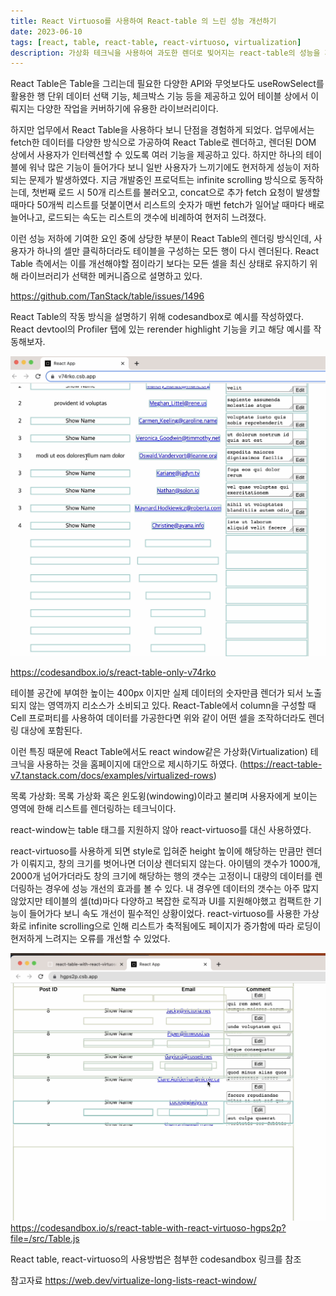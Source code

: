 ```yaml
---
title: React Virtuoso를 사용하여 React-table 의 느린 성능 개선하기
date: 2023-06-10
tags: [react, table, react-table, react-virtuoso, virtualization]
description: 가상화 테크닉을 사용하여 과도한 렌더로 빚어지는 react-table의 성능을 개선하자
---
```

React Table은 Table을 그리는데 필요한 다양한 API와 무엇보다도 useRowSelect를 활용한 행 단위 데이터 선택 기능, 체크박스 기능 등을 제공하고 있어 테이블 상에서 이뤄지는 다양한 작업을 커버하기에 유용한 라이브러리이다.

하지만 업무에서 React Table을 사용하다 보니 단점을 경험하게 되었다. 업무에서는 fetch한 데이터를 다양한 방식으로 가공하여 React Table로 렌더하고, 렌더된 DOM 상에서 사용자가 인터렉션할 수 있도록 여러 기능을 제공하고 있다. 하지만 하나의 테이블에 워낙 많은 기능이 들어가다 보니 일반 사용자가 느끼기에도 현저하게 성능이 저하되는 문제가 발생하였다. 지금 개발중인 프로덕트는 infinite scrolling 방식으로 동작하는데, 첫번째 로드 시 50개 리스트를 불러오고, concat으로 추가 fetch 요청이 발생할 때마다 50개씩 리스트를 덧붙이면서 리스트의 숫자가 매번 fetch가 일어날 때마다 배로 늘어나고, 로드되는 속도는 리스트의 갯수에 비례하여 현저히 느려졌다.

이런 성능 저하에 기여한 요인 중에 상당한 부분이 React Table의 렌더링 방식인데, 사용자가 하나의 셀만 클릭하더라도 테이블을 구성하는 모든 행이 다시 렌더된다. React Table 측에서는 이를 개선해야할 점이라기 보다는 모든 셀을 최신 상태로 유지하기 위해 라이브러리가 선택한 메커니즘으로 설명하고 있다.

https://github.com/TanStack/table/issues/1496

React Table의 작동 방식을 설명하기 위해 codesandbox로 예시를 작성하였다. React devtool의 Profiler 탭에 있는 rerender highlight 기능을 키고 해당 예시를 작동해보자.

![react-table only](../../static/media/blog/virtualization/react-table-only.png)



https://codesandbox.io/s/react-table-only-v74rko

테이블 공간에 부여한 높이는 400px 이지만 실제 데이터의 숫자만큼 렌더가 되서 노출되지 않는 영역까지 리소스가 소비되고 있다. React-Table에서 column을 구성할 때 Cell 프로퍼티를 사용하여 데이터를 가공한다면 위와 같이 어떤 셀을 조작하더라도 렌더링 대상에 포함된다.

이런 특징 때문에 React Table에서도 react window같은 가상화(Virtualization) 테크닉을 사용하는 것을 홈페이지에 대안으로 제시하기도 하였다. (https://react-table-v7.tanstack.com/docs/examples/virtualized-rows)

목록 가상화: 목록 가상화 혹은 윈도윙(windowing)이라고 불리며 사용자에게 보이는 영역에 한해 리스트를 렌더링하는 테크닉이다.

react-window는 table 태그를 지원하지 않아 react-virtuoso를 대신 사용하였다.

react-virtuoso를 사용하게 되면 style로 입혀준 height 높이에 해당하는 만큼만 렌더가 이뤄지고, 창의 크기를 벗어나면 더이상 렌더되지 않는다. 아이템의 갯수가 1000개, 2000개 넘어가더라도 창의 크기에 해당하는 행의 갯수는 고정이니 대량의 데이터를 렌더링하는 경우에 성능 개선의 효과를 볼 수 있다. 내 경우엔 데이터의 갯수는 아주 많지 않았지만 테이블의 셀(td)마다 다양하고 복잡한 로직과 UI를 지원해야했고 컴팩트한 기능이 들어가다 보니 속도 개선이 필수적인 상황이었다. react-virtuoso를 사용한 가상화로 infinite scrolling으로 인해 리스트가 축적됨에도 페이지가 증가함에 따라 로딩이 현저하게 느려지는 오류를 개선할 수 있었다.

![react-table-with-virtuoso](../../static/media/blog/virtualization/react-table-with-virtuoso.png)
https://codesandbox.io/s/react-table-with-react-virtuoso-hgps2p?file=/src/Table.js

React table, react-virtuoso의 사용방법은 첨부한 codesandbox 링크를 참조

참고자료
https://web.dev/virtualize-long-lists-react-window/